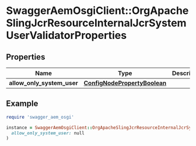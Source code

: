 # SwaggerAemOsgiClient::OrgApacheSlingJcrResourceInternalJcrSystemUserValidatorProperties

## Properties

| Name | Type | Description | Notes |
| ---- | ---- | ----------- | ----- |
| **allow_only_system_user** | [**ConfigNodePropertyBoolean**](ConfigNodePropertyBoolean.md) |  | [optional] |

## Example

```ruby
require 'swagger_aem_osgi'

instance = SwaggerAemOsgiClient::OrgApacheSlingJcrResourceInternalJcrSystemUserValidatorProperties.new(
  allow_only_system_user: null
)
```

